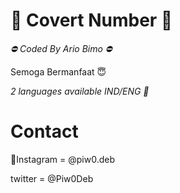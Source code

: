 # 📂 Covert Number 📂

*⛔ Coded By Ario Bimo ⛔*

Semoga Bermanfaat 😇

*2 languages available IND/ENG 💬*

# Contact
📱Instagram = @piw0.deb

twitter   = @Piw0Deb
